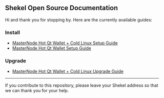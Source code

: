 ## Shekel Open Source Documentation

Hi and thank you for stopping by. Here are the currently available guides:

### Install
 * [MasterNode Hot Qt Wallet + Cold Linux Setup Guide](guides/MasterNode_Setup_Cold_Hot_Linux.md)
 * [MasterNode Hot Qt Wallet Setup Guide](guides/Masternode_Setup_Hot_Windows.md)
 


### Upgrade 
 * [MasterNode Hot Qt Wallet + Cold Linux Upgrade Guide](guides/Masternode_Upgrade_Cold_Hot_Linux.md)
 

----

If you contribute to this repository, please leave your Shekel address so that we can thank you for your help.
